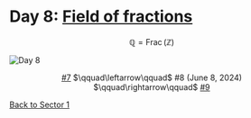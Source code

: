 # Day 8: [Field of fractions](https://en.wikipedia.org/wiki/Field_of_fractions)

$$\mathbb Q=\operatorname{Frac}(\mathbb Z)$$

<picture><img alt="Day 8" src="0008.png"></picture>

<center><a href="0007.html">#7</a> $\qquad\leftarrow\qquad$ #8 (June 8, 2024) $\qquad\rightarrow\qquad$ <a href="0009.html">#9</a></center>

[Back to Sector 1](../0-63.md)